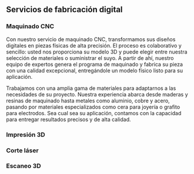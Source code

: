 ## Servicios de fabricación digital

<!--### Modelado 3D-->

### Maquinado CNC

Con nuestro servicio de maquinado CNC, transformamos sus diseños digitales en piezas físicas de alta precisión. El proceso es colaborativo y sencillo: usted nos proporciona su modelo 3D y puede elegir entre nuestra selección de materiales o suministrar el suyo. A partir de ahí, nuestro equipo de expertos genera el programa de maquinado y fabrica su pieza con una calidad excepcional, entregándole un modelo físico listo para su aplicación.

Trabajamos con una amplia gama de materiales para adaptarnos a las necesidades de su proyecto. Nuestra experiencia abarca desde maderas y resinas de maquinado hasta metales como aluminio, cobre y acero, pasando por materiales especializados como cera para joyería o grafito para electrodos. Sea cual sea su aplicación, contamos con la capacidad para entregar resultados precisos y de alta calidad.

### Impresión 3D

### Corte láser

### Escaneo 3D
